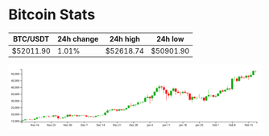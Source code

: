 # Bitcoin Stats

BTC/USDT|24h change|24h high|24h low|
|---|---|---|---|
|$52011.90|1.01%|$52618.74|$50901.90|

<img src="./chart.svg">
